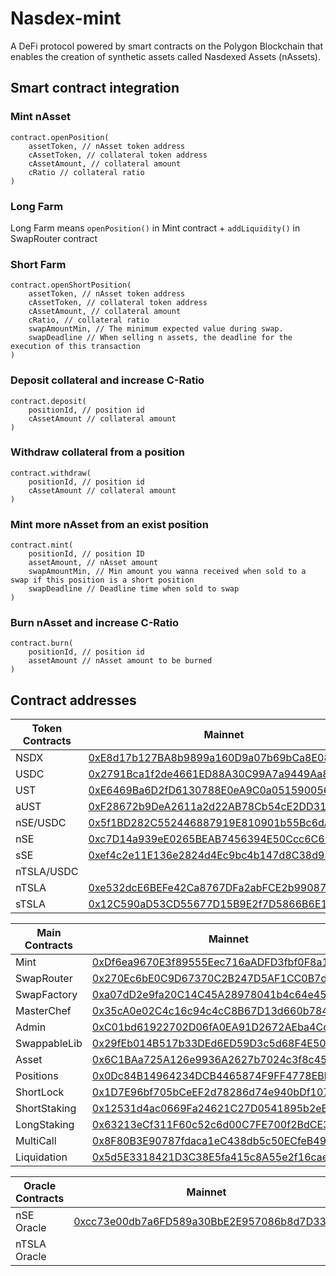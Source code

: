 # Nasdex-mint

A DeFi protocol powered by smart contracts on the Polygon Blockchain that enables the creation of synthetic assets called Nasdexed Assets (nAssets).

## Smart contract integration

### Mint nAsset

```JS
contract.openPosition(
    assetToken, // nAsset token address
    cAssetToken, // collateral token address
    cAssetAmount, // collateral amount
    cRatio // collateral ratio
)
```

### Long Farm

Long Farm means `openPosition()` in Mint contract + `addLiquidity()` in SwapRouter contract

### Short Farm

```JS
contract.openShortPosition(
    assetToken, // nAsset token address
    cAssetToken, // collateral token address
    cAssetAmount, // collateral amount
    cRatio, // collateral ratio
    swapAmountMin, // The minimum expected value during swap.
    swapDeadline // When selling n assets, the deadline for the execution of this transaction
)
```

### Deposit collateral and increase C-Ratio

```JS
contract.deposit(
    positionId, // position id
    cAssetAmount // collateral amount
)
```

### Withdraw collateral from a position

```JS
contract.withdraw(
    positionId, // position id
    cAssetAmount // collateral amount
)
```

### Mint more nAsset from an exist position
```JS
contract.mint(
    positionId, // position ID
    assetAmount, // nAsset amount
    swapAmountMin, // Min amount you wanna received when sold to a swap if this position is a short position
    swapDeadline // Deadline time when sold to swap
)
```

### Burn nAsset and increase C-Ratio
```JS
contract.burn(
    positionId, // position id
    assetAmount // nAsset amount to be burned
)
```

## Contract addresses

| Token Contracts | Mainnet                                                                                                       | Mumbai
| ----- | --------------------------------------------------------------------------------------------------------------------- | ----------------------------------------------------------------------------------------------------------------------------- |
| NSDX   | [0xE8d17b127BA8b9899a160D9a07b69bCa8E08bfc6](https://polygonscan.com/address/0xE8d17b127BA8b9899a160D9a07b69bCa8E08bfc6) |  [0x0b0E5B52e14152308f9F952FF19C67ebeB7560BB](https://mumbai.polygonscan.com/address/0x0b0E5B52e14152308f9F952FF19C67ebeB7560BB) |
| USDC   | [0x2791Bca1f2de4661ED88A30C99A7a9449Aa84174](https://polygonscan.com/address/0x2791Bca1f2de4661ED88A30C99A7a9449Aa84174) |  [0xe4E1ec160dFb25eF68C0c158F436C6B8A219C112](https://mumbai.polygonscan.com/address/0xe4E1ec160dFb25eF68C0c158F436C6B8A219C112) |
| UST   | [0xE6469Ba6D2fD6130788E0eA9C0a0515900563b59](https://polygonscan.com/address/0xE6469Ba6D2fD6130788E0eA9C0a0515900563b59) |  [](https://mumbai.polygonscan.com/address/) |
| aUST   | [0xF28672b9DeA2611a2d22AB78Cb54cE2DD315aEaa](https://polygonscan.com/address/0xF28672b9DeA2611a2d22AB78Cb54cE2DD315aEaa) |  [](https://mumbai.polygonscan.com/address/) |
| nSE/USDC   | [0x5f1BD282C552446887919E810901b55Bc6dA2ac4](https://polygonscan.com/address/0x5f1BD282C552446887919E810901b55Bc6dA2ac4) |  [](https://mumbai.polygonscan.com/address/) |
| nSE   | [0xc7D14a939eE0265BEAB7456394E50Ccc6C665298](https://polygonscan.com/address/0xc7D14a939eE0265BEAB7456394E50Ccc6C665298) |  [](https://mumbai.polygonscan.com/address/) |
| sSE   | [0xef4c2e11E136e2824d4Ec9bc4b147d8C38d931f5](https://polygonscan.com/address/0xef4c2e11E136e2824d4Ec9bc4b147d8C38d931f5) |  [](https://mumbai.polygonscan.com/address/) |
| nTSLA/USDC   | [](https://polygonscan.com/address/) |  [](https://mumbai.polygonscan.com/address/) |
| nTSLA   | [0xe532dcE6BEFe42Ca8767DFa2abFCE2b99087168B](https://polygonscan.com/address/0xe532dcE6BEFe42Ca8767DFa2abFCE2b99087168B) |  [](https://mumbai.polygonscan.com/address/) |
| sTSLA   | [0x12C590aD53CD55677D15B9E2f7D5866B6E1931bB](https://polygonscan.com/address/0x12C590aD53CD55677D15B9E2f7D5866B6E1931bB) |  [](https://mumbai.polygonscan.com/address/) |

| Main Contracts | Mainnet                                                                                                       | Mumbai
| ----- | --------------------------------------------------------------------------------------------------------------------- | ----------------------------------------------------------------------------------------------------------------------------- |
| Mint   | [0xDf6ea9670E3f89555Eec716aADFD3fbf0F8a14FD](https://polygonscan.com/address/0xDf6ea9670E3f89555Eec716aADFD3fbf0F8a14FD) |  [0xDF9fC6774937bf42602be1F80aB3da8a0b2a8594](https://mumbai.polygonscan.com/address/0xDF9fC6774937bf42602be1F80aB3da8a0b2a8594) |
| SwapRouter   | [0x270Ec6bE0C9D67370C2B247D5AF1CC0B7dED0d4a](https://polygonscan.com/address/0x270Ec6bE0C9D67370C2B247D5AF1CC0B7dED0d4a) |  [0xeF1F06F0a9645A143Eaccb543f5bda85A9BD21D9](https://mumbai.polygonscan.com/address/0xeF1F06F0a9645A143Eaccb543f5bda85A9BD21D9) |
| SwapFactory   | [0xa07dD2e9fa20C14C45A28978041b4c64e45f7f97](https://polygonscan.com/address/0xa07dD2e9fa20C14C45A28978041b4c64e45f7f97) |  [0x03A8C741d36a8bF689A24C1F5d59cc122704E85F](https://mumbai.polygonscan.com/address/0x03A8C741d36a8bF689A24C1F5d59cc122704E85F) |
| MasterChef   | [0x35cA0e02C4c16c94c4cC8B67D13d660b78414f95](https://polygonscan.com/address/0x35cA0e02C4c16c94c4cC8B67D13d660b78414f95) |  [0xCc2436221cC9C804c81A6A79aFA7D4aE68946c1b](https://mumbai.polygonscan.com/address/0xCc2436221cC9C804c81A6A79aFA7D4aE68946c1b) |
| Admin   | [0xC01bd61922702D06fA0EA91D2672AEba4Cd7E6d3](https://polygonscan.com/address/0xC01bd61922702D06fA0EA91D2672AEba4Cd7E6d3) |  [0xA77fAaEE48b8DF3a212A3630CE200C5BFA3Ad2d6](https://mumbai.polygonscan.com/address/0xA77fAaEE48b8DF3a212A3630CE200C5BFA3Ad2d6) |
| SwappableLib   | [0x29fEb014B517b33DEd6ED59D3c5d68F4E509b29b](https://polygonscan.com/address/0x29fEb014B517b33DEd6ED59D3c5d68F4E509b29b) |  [](https://mumbai.polygonscan.com/address/) |
| Asset   | [0x6C1BAa725A126e9936A2627b7024c3f8c450E64C](https://polygonscan.com/address/0x6C1BAa725A126e9936A2627b7024c3f8c450E64C) |  [0x57F959245aE35e38d30a8AEc91Ab680C87072587](https://mumbai.polygonscan.com/address/0x57F959245aE35e38d30a8AEc91Ab680C87072587) |
| Positions   | [0x0Dc84B14964234DCB4465874F9FF4778EBb2998a](https://polygonscan.com/address/0x0Dc84B14964234DCB4465874F9FF4778EBb2998a) |  [0xF8b28bAbbAFF14e1357f33ed7D167D36375692cD](https://mumbai.polygonscan.com/address/0xF8b28bAbbAFF14e1357f33ed7D167D36375692cD) |
| ShortLock   | [0x1D7E96bf705bCeEF2d78286d74e940bDf1072345](https://polygonscan.com/address/0x1D7E96bf705bCeEF2d78286d74e940bDf1072345) |  [0x4DDcE09423397De69c4249868252506d9E08b0E0](https://mumbai.polygonscan.com/address/0x4DDcE09423397De69c4249868252506d9E08b0E0) |
| ShortStaking   | [0x12531d4ac0669Fa24621C27D0541895b2eB0343d](https://polygonscan.com/address/0x12531d4ac0669Fa24621C27D0541895b2eB0343d) |  [0xfb99126453e15871fBCdbE8a206598F6818b4843](https://mumbai.polygonscan.com/address/0xfb99126453e15871fBCdbE8a206598F6818b4843) |
| LongStaking   | [0x63213eCf311F60c52c6d00C7FE700f2BdCE353Bb](https://polygonscan.com/address/0x63213eCf311F60c52c6d00C7FE700f2BdCE353Bb) |  [0x96Dd2Ff469A9405a584C08B112c0AD9C1fab862A](https://mumbai.polygonscan.com/address/0x96Dd2Ff469A9405a584C08B112c0AD9C1fab862A) |
| MultiCall   | [0x8F80B3E90787fdaca1eC438db5c50ECfeB49c8b5](https://polygonscan.com/address/0x8F80B3E90787fdaca1eC438db5c50ECfeB49c8b5) |  [0x2f4FA73dd91EB65642053846725EcD0fD09B1d63](https://mumbai.polygonscan.com/address/0x2f4FA73dd91EB65642053846725EcD0fD09B1d63) |
| Liquidation   | [0x5d5E3318421D3C38E5fa415c8A55e2f16caef385](https://polygonscan.com/address/0x5d5E3318421D3C38E5fa415c8A55e2f16caef385) |  [](https://mumbai.polygonscan.com/address/) |

| Oracle Contracts | Mainnet                                                                                                       | Mumbai
| ----- | --------------------------------------------------------------------------------------------------------------------- | ----------------------------------------------------------------------------------------------------------------------------- |
| nSE Oracle   | [0xcc73e00db7a6FD589a30BbE2E957086b8d7D3331](https://polygonscan.com/address/0xcc73e00db7a6FD589a30BbE2E957086b8d7D3331) |  [](https://mumbai.polygonscan.com/address/) |
| nTSLA Oracle   | [](https://polygonscan.com/address/) |  [](https://mumbai.polygonscan.com/address/) |
